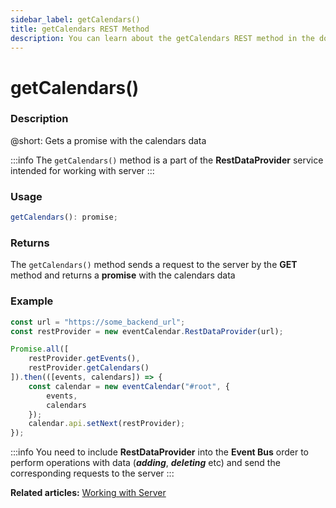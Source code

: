 ```yaml
---
sidebar_label: getCalendars()
title: getCalendars REST Method
description: You can learn about the getCalendars REST method in the documentation of the DHTMLX JavaScript Event Calendar library. Browse developer guides and API reference, try out code examples and live demos, and download a free 30-day evaluation version of DHTMLX Event Calendar.
---
```


# getCalendars()

### Description

@short: Gets a promise with the calendars data

:::info
The `getCalendars()` method is a part of the **RestDataProvider** service intended for working with server
:::

### Usage

~~~jsx {}
getCalendars(): promise;
~~~

### Returns

The `getCalendars()` method sends a request to the server by the **GET** method and returns a **promise** with the calendars data

### Example

~~~jsx {6,10}
const url = "https://some_backend_url";
const restProvider = new eventCalendar.RestDataProvider(url);

Promise.all([
	restProvider.getEvents(),
	restProvider.getCalendars()
]).then(([events, calendars]) => {
	const calendar = new eventCalendar("#root", {
		events,
		calendars
	});
	calendar.api.setNext(restProvider);
});
~~~

:::info
You need to include **RestDataProvider** into the **Event Bus** order to perform operations with data (***adding***, ***deleting*** etc) and send the corresponding requests to the server
:::

**Related articles:** [Working with Server](../../../guides/working_with_server)
